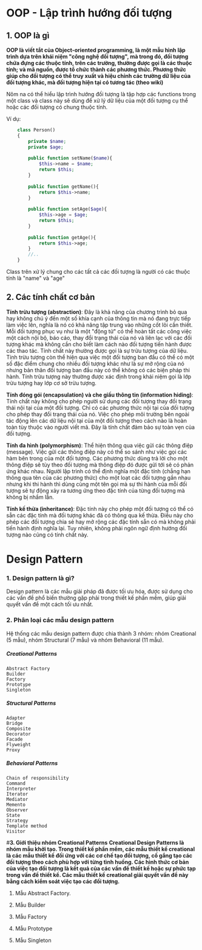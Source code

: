 # OOP - Lập trình hướng đối tượng

## 1. OOP là gì

**OOP là viết tắt của Object-oriented programming, là một mẫu hình lập trình dựa trên khái niệm "công nghệ đối tượng", mà trong đó, đối tượng chứa đựng các thuộc tính, trên các trường, thường được gọi là các thuộc tính; và mã nguồn, được tổ chức thành các phương thức. Phương thức giúp cho đối tượng có thể truy xuất và hiệu chỉnh các trường dữ liệu của đối tượng khác, mà đối tượng hiện tại có tương tác (theo wiki)**

Nôm na có thể hiểu lập trình hướng đối tượng là tập hợp các functions trong một class và class này sẽ dùng để xử lý dữ liệu của một đối tượng cụ thể hoặc các đối tượng có chung thuộc tính.

Ví dụ:
```php
    class Person()
    {
        private $name;
        private $age;
    
        public function setName($name){
            $this->name = $name;
            return $this;
        }
        
        public function getName(){
            return $this->name;
        }
        
        public function setAge($age){
            $this->age = $age;
            return $this;
        }
        
        public function getAge(){
            return $this->age;
        }
        //..
    }
```

Class trên xử lý chung cho các tất cả các đối tượng là người có các thuộc tính là "name" và "age"

## 2. Các tính chất cơ bản

**Tính trừu tượng (abstraction)**: Đây là khả năng của chương trình bỏ qua hay không chú ý đến một số khía cạnh của thông tin mà nó đang trực tiếp làm việc lên, nghĩa là nó có khả năng tập trung vào những cốt lõi cần thiết. Mỗi đối tượng phục vụ như là một "động tử" có thể hoàn tất các công việc một cách nội bộ, báo cáo, thay đổi trạng thái của nó và liên lạc với các đối tượng khác mà không cần cho biết làm cách nào đối tượng tiến hành được các thao tác. Tính chất này thường được gọi là sự trừu tượng của dữ liệu.
Tính trừu tượng còn thể hiện qua việc một đối tượng ban đầu có thể có một số đặc điểm chung cho nhiều đối tượng khác như là sự mở rộng của nó nhưng bản thân đối tượng ban đầu này có thể không có các biện pháp thi hành. Tính trừu tượng này thường được xác định trong khái niệm gọi là lớp trừu tượng hay lớp cơ sở trừu tượng.

**Tính đóng gói (encapsulation) và che giấu thông tin (information hiding)**: Tính chất này không cho phép người sử dụng các đối tượng thay đổi trạng thái nội tại của một đối tượng. Chỉ có các phương thức nội tại của đối tượng cho phép thay đổi trạng thái của nó. Việc cho phép môi trường bên ngoài tác động lên các dữ liệu nội tại của một đối tượng theo cách nào là hoàn toàn tùy thuộc vào người viết mã. Đây là tính chất đảm bảo sự toàn vẹn của đối tượng.

**Tính đa hình (polymorphism)**: Thể hiện thông qua việc gửi các thông điệp (message). Việc gửi các thông điệp này có thể so sánh như việc gọi các hàm bên trong của một đối tượng. Các phương thức dùng trả lời cho một thông điệp sẽ tùy theo đối tượng mà thông điệp đó được gửi tới sẽ có phản ứng khác nhau. Người lập trình có thể định nghĩa một đặc tính (chẳng hạn thông qua tên của các phương thức) cho một loạt các đối tượng gần nhau nhưng khi thi hành thì dùng cùng một tên gọi mà sự thi hành của mỗi đối tượng sẽ tự động xảy ra tương ứng theo đặc tính của từng đối tượng mà không bị nhầm lẫn.

**Tính kế thừa (inheritance)**: Đặc tính này cho phép một đối tượng có thể có sẵn các đặc tính mà đối tượng khác đã có thông qua kế thừa. Điều này cho phép các đối tượng chia sẻ hay mở rộng các đặc tính sẵn có mà không phải tiến hành định nghĩa lại. Tuy nhiên, không phải ngôn ngữ định hướng đối tượng nào cũng có tính chất này.

# Design Pattern

### **1. Design pattern là gì?**

Design pattern là các mẫu giải pháp đã được tối ưu hóa, được sử dụng cho các vấn đề phổ biến thường gặp phải trong thiết kế phần mềm, giúp giải quyết vấn đề một cách tối ưu nhất.

### **2. Phân loại các mẫu design pattern**

Hệ thống các mẫu design pattern được chia thành 3 nhóm: nhóm Creational (5 mẫu), nhóm Structural (7 mẫu) và nhóm Behavioral (11 mẫu).

##### Creational Patterns
    Abstract Factory
    Builder
    Factory
    Prototype
    Singleton

##### Structural Patterns
    Adapter
    Bridge
    Composite
    Decorator
    Facade
    Flyweight
    Proxy

##### Behavioral Patterns
    Chain of responsibility
    Command
    Interpreter
    Iterator
    Mediator
    Memento
    Observer
    State
    Strategy
    Template method
    Visitor
    
#**3. Giới thiệu nhóm Creational Patterns**
**Creational Design Patterns là nhóm mẫu khởi tạo. Trong thiết kế phần mềm, các mẫu thiết kế creational là các mẫu thiết kế đối ứng với các cơ chế tạo đối tượng, cố gắng tạo các đối tượng theo cách phù hợp với từng tình huống. Các hình thức cơ bản của việc tạo đối tượng là kết quả của các vấn đề thiết kế hoặc sự phức tạp trong vấn đề thiết kế. Các mẫu thiết kế creational giải quyết vấn đề này bằng cách kiểm soát việc tạo các đối tượng.**

1. Mẫu Abstract Factory.
    
2. Mẫu Builder
3. Mẫu Factory
4. Mẫu Prototype
5. Mẫu Singleton

